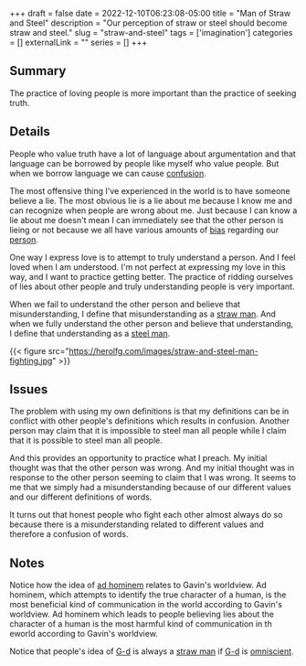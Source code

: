 +++ 
draft = false
date = 2022-12-10T06:23:08-05:00
title = "Man of Straw and Steel"
description = "Our perception of straw or steel should become straw and steel."
slug = "straw-and-steel" 
tags = ['imagination']
categories = []
externalLink = ""
series = []
+++

## Summary

The practice of loving people is more important than the practice of seeking truth.

## Details

People who value truth have a lot of language about argumentation and that language can be borrowed by people like myself who value people.  But when we borrow language we can cause [confusion](/posts/reminders#confusion).

The most offensive thing I've experienced in the world is to have someone believe a lie.  The most obvious lie is a lie about me because I know me and can recognize when people are wrong about me.  Just because I can know a lie about me doesn't mean I can immediately see that the other person is lieing or not because we all have various amounts of [bias](/posts/reminders#bias) regarding our [person](/posts/reminders#person).

One way I express love is to attempt to truly understand a person.  And I feel loved when I am understood.  I'm not perfect at expressing my love in this way, and I want to practice getting better.  The practice of ridding ourselves of lies about other people and truly understanding people is very important.

When we fail to understand the other person and believe that misunderstanding, I define that misunderstanding as a [straw man](/posts/reminders#straw-man).  And when we fully understand the other person and believe that understanding, I define that understanding as a [steel man](/posts/reminders#steel-man).

{{< figure src="https://herolfg.com/images/straw-and-steel-man-fighting.jpg" >}}

## Issues

The problem with using my own definitions is that my definitions can be in conflict with other people's definitions which results in confusion.  Another person may claim that it is impossible to steel man all people while I claim that it is possible to steel man all people.

And this provides an opportunity to practice what I preach.  My initial thought was that the other person was wrong.  And my initial thought was in response to the other person seeming to claim that I was wrong.  It seems to me that we simply had a misunderstanding because of our different values and our different definitions of words.

It turns out that honest people who fight each other almost always do so because there is a misunderstanding related to different values and therefore a confusion of words.

## Notes

Notice how the idea of [ad hominem](/posts/reminders#ad-hominem) relates to Gavin's worldview.  Ad hominem, which attempts to identify the true character of a human, is the most beneficial kind of communication in the world according to Gavin's worldview.  Ad hominem which leads to people believing lies about the character of a human is the most harmful kind of communication in th eworld according to Gavin's worldview.

Notice that people's idea of [G-d](/posts/reminders#g-d) is always a [straw man](/posts/reminders#straw-man) if [G-d](/posts/reminders#g-d) is [omniscient](/posts/reminders#omniscient).
